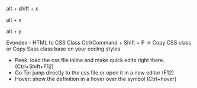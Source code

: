 <!-- ! BETTER-EXTENSION -->
<!-- *  -->
<!-- ? -->
<!-- ! -->
<!-- todo -->
<!-- @param myParam hello -->


<!-- ANCHOR -->
<!-- TODO -->
<!-- FIXME -->
<!-- NOTE -->
<!-- REVIEW -->
<!-- STUB -->

alt + shift + x
<!-- ----------------------------------------------------------------------- -->
<!--                             comment devider                             -->
<!-- ----------------------------------------------------------------------- -->

alt + x
<!-- --------------------------- comment devider --------------------------- -->

alt + y
<!-- ----------------------------------------------------------------------- -->

Evondev - HTML to CSS Class
Ctrl/Command + Shift + P => Copy CSS class or Copy Sass class base on your coding styles


<!-- ----------------------------------------------------------------------- -->
<!--                                css peak                                 -->
<!-- ----------------------------------------------------------------------- -->
- Peek: load the css file inline and make quick edits right there. (Ctrl+Shift+F12)
- Go To: jump directly to the css file or open it in a new editor (F12)
- Hover: show the definition in a hover over the symbol (Ctrl+hover)
